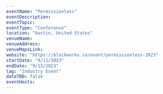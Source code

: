 ```yaml
---
eventName: "Permissionless"
eventDescription: 
eventTopic: 
eventType: "Conference"
location: "Austin, United States"
venueName: 
venueAddress: 
venueMapsLink: 
website: "https://blockworks.co/event/permissionless-2023"
startDate: "9/11/2023"
endDate: "9/13/2023"
tag: "Industry Event"
dateTBD: false
eventHosts:
---
```

